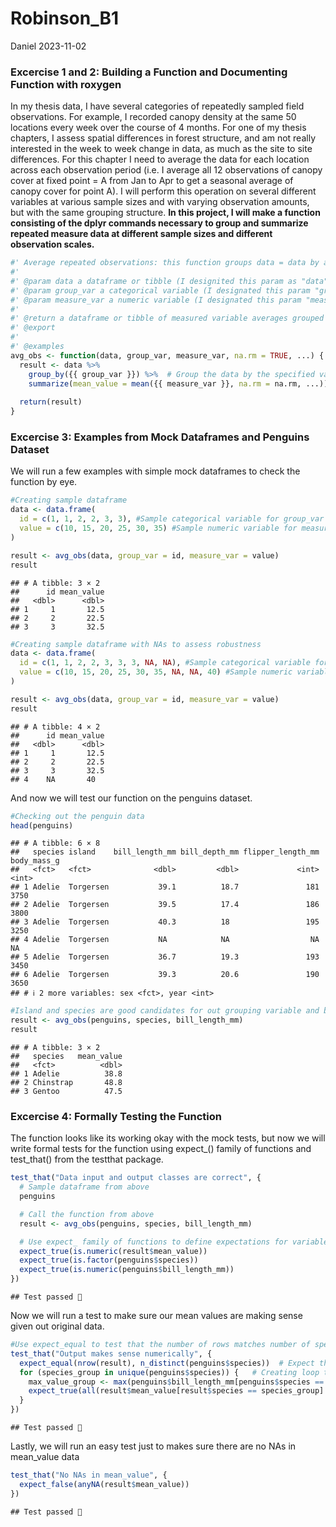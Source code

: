 Robinson_B1
================
Daniel
2023-11-02

### Excercise 1 and 2: Building a Function and Documenting Function with roxygen

In my thesis data, I have several categories of repeatedly sampled field
observations. For example, I recorded canopy density at the same 50
locations every week over the course of 4 months. For one of my thesis
chapters, I assess spatial differences in forest structure, and am not
really interested in the week to week change in data, as much as the
site to site differences. For this chapter I need to average the data
for each location across each observation period (i.e. I average all 12
observations of canopy cover at fixed point = A from Jan to Apr to get a
seasonal average of canopy cover for point A). I will perform this
operation on several different variables at various sample sizes and
with varying observation amounts, but with the same grouping structure.
**In this project, I will make a function consisting of the dplyr
commands necessary to group and summarize repeated measure data at
different sample sizes and different observation scales.**

``` r
#' Average repeated observations: this function groups data = data by a categorical group variable = group_var to determine the average of a given numeric variable = measure_var
#'
#' @param data a dataframe or tibble (I designited this param as "data" as that seems to be industry standard)
#' @param group_var a categorical variable (I designated this param "group_var" as opposed to var1 or something less descriptive as group_var helps to clarify the variables type as categorical and its role in the function)
#' @param measure_var a numeric variable (I designated this param "measure_var" as opposed to var2 or something less descriptive as measure_var helps to clarify the variables type as numeric and its role in the function)
#'
#' @return a dataframe or tibble of measured variable averages grouped by group variable
#' @export
#'
#' @examples
avg_obs <- function(data, group_var, measure_var, na.rm = TRUE, ...) { #added na.rm = TRUE to ignore NA as the default
  result <- data %>%
    group_by({{ group_var }}) %>%  # Group the data by the specified variable
    summarize(mean_value = mean({{ measure_var }}, na.rm = na.rm, ...))  # Calculate the mean of the specified measure variable
  
  return(result)
}
```

### Excercise 3: Examples from Mock Dataframes and Penguins Dataset

We will run a few examples with simple mock dataframes to check the
function by eye.

``` r
#Creating sample dataframe 
data <- data.frame(
  id = c(1, 1, 2, 2, 3, 3), #Sample categorical variable for group_var
  value = c(10, 15, 20, 25, 30, 35) #Sample numeric variable for measure_var
)

result <- avg_obs(data, group_var = id, measure_var = value)
result
```

    ## # A tibble: 3 × 2
    ##      id mean_value
    ##   <dbl>      <dbl>
    ## 1     1       12.5
    ## 2     2       22.5
    ## 3     3       32.5

``` r
#Creating sample dataframe with NAs to assess robustness
data <- data.frame(
  id = c(1, 1, 2, 2, 3, 3, 3, NA, NA), #Sample categorical variable for group_var
  value = c(10, 15, 20, 25, 30, 35, NA, NA, 40) #Sample numeric variable for measure_var
)

result <- avg_obs(data, group_var = id, measure_var = value)
result
```

    ## # A tibble: 4 × 2
    ##      id mean_value
    ##   <dbl>      <dbl>
    ## 1     1       12.5
    ## 2     2       22.5
    ## 3     3       32.5
    ## 4    NA       40

And now we will test our function on the penguins dataset.

``` r
#Checking out the penguin data 
head(penguins)
```

    ## # A tibble: 6 × 8
    ##   species island    bill_length_mm bill_depth_mm flipper_length_mm body_mass_g
    ##   <fct>   <fct>              <dbl>         <dbl>             <int>       <int>
    ## 1 Adelie  Torgersen           39.1          18.7               181        3750
    ## 2 Adelie  Torgersen           39.5          17.4               186        3800
    ## 3 Adelie  Torgersen           40.3          18                 195        3250
    ## 4 Adelie  Torgersen           NA            NA                  NA          NA
    ## 5 Adelie  Torgersen           36.7          19.3               193        3450
    ## 6 Adelie  Torgersen           39.3          20.6               190        3650
    ## # ℹ 2 more variables: sex <fct>, year <int>

``` r
#Island and species are good candidates for out grouping variable and bill_depth_mm or any of the numeric variables can be averaged:
result <- avg_obs(penguins, species, bill_length_mm)
result
```

    ## # A tibble: 3 × 2
    ##   species   mean_value
    ##   <fct>          <dbl>
    ## 1 Adelie          38.8
    ## 2 Chinstrap       48.8
    ## 3 Gentoo          47.5

### Excercise 4: Formally Testing the Function

The function looks like its working okay with the mock tests, but now we
will write formal tests for the function using expect\_() family of
functions and test_that() from the testthat package.

``` r
test_that("Data input and output classes are correct", {
  # Sample dataframe from above
  penguins

  # Call the function from above
  result <- avg_obs(penguins, species, bill_length_mm)

  # Use expect_ family of functions to define expectations for variable class
  expect_true(is.numeric(result$mean_value))
  expect_true(is.factor(penguins$species))
  expect_true(is.numeric(penguins$bill_length_mm))
})
```

    ## Test passed 🥇

Now we will run a test to make sure our mean values are making sense
given out original data.

``` r
#Use expect_equal to test that the number of rows matches number of species and test that the mean values of the result make sense given the values from the original data 
test_that("Output makes sense numerically", {
  expect_equal(nrow(result), n_distinct(penguins$species))  # Expect the number of rows in the result to match the number of species
  for (species_group in unique(penguins$species)) {   # Creating loop to check that mean_value of result is less than the maximum value for each group
    max_value_group <- max(penguins$bill_length_mm[penguins$species == species_group], na.rm = TRUE)
    expect_true(all(result$mean_value[result$species == species_group] < max_value_group))
  }
})
```

    ## Test passed 🥳

Lastly, we will run an easy test just to makes sure there are no NAs in
mean_value data

``` r
test_that("No NAs in mean_value", {
  expect_false(anyNA(result$mean_value))
})
```

    ## Test passed 🥳
